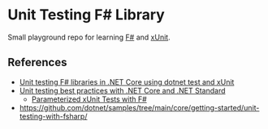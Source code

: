 # Unit Testing F# Library

Small playground repo for learning
[F#](https://dotnet.microsoft.com/en-us/languages/fsharp) and
[xUnit](https://xunit.net/).


## References

* [Unit testing F# libraries in .NET Core using dotnet test and xUnit](https://learn.microsoft.com/en-us/dotnet/core/testing/unit-testing-fsharp-with-dotnet-test)
* [Unit testing best practices with .NET Core and .NET Standard](https://learn.microsoft.com/en-us/dotnet/core/testing/unit-testing-best-practices)
    * [Parameterized xUnit Tests with F#](https://draptik.github.io/posts/2022/01/12/fsharp-writing-parameterized-xunit-tests/)
* <https://github.com/dotnet/samples/tree/main/core/getting-started/unit-testing-with-fsharp/>
